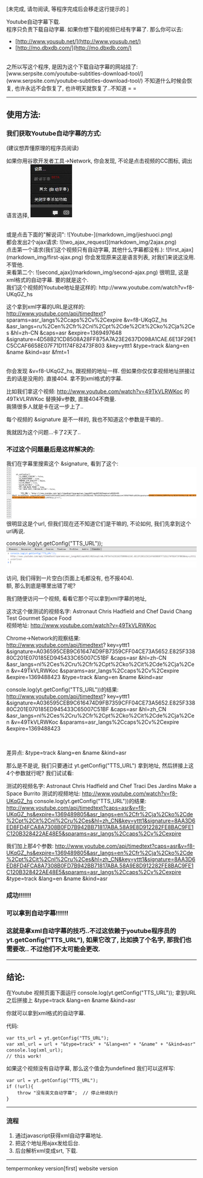 
[未完成, 请勿阅读, 等程序完成后会移走这行提示的.]

Youtube自动字幕下载.  
程序只负责下载自动字幕. 如果你想下载的视频已经有字幕了. 那么你可以去:  

* [http://www.yousub.net/](http://www.yousub.net/)
* [http://mo.dbxdb.com/](http://mo.dbxdb.com/)

<br>
之所以写这个程序, 是因为这个下载自动字幕的网站挂了:  
[www.serpsite.com/youtube-subtitles-download-tool/](www.serpsite.com/youtube-subtitles-download-tool/)    
不知道什么时候会恢复, 也许永远不会恢复了, 也许明天就恢复了..不知道 = =  


---

## 使用方法:














### 我们获取Youtube自动字幕的方式:  
(建议想弄懂原理的程序员阅读)  


如果你用谷歌开发者工具->Network, 你会发现, 
不论是点击视频的CC图标, 调出语言选择,
![Youtube-CC-icon](markdown_img/cc.png)  

<br>
或是点击下面的"解说词":
![Youtube-](markdown_img/jieshuoci.png)  

<br>
都会发出2个ajax请求:
![two_ajax_request](markdown_img/2ajax.png)  

<br>
点击第一个请求(我们这个视频只有自动字幕, 其他什么字幕都没有.):  
![first_ajax](markdown_img/first-ajax.png)  
你会发现原来这是语言列表, 对我们来说这没用. 不管他.

<br>
来看第二个:
![second_ajax](markdown_img/second-ajax.png)  
很明显, 这是xml格式的自动字幕. 要的就是这个.

<br>
我们这个视频的Youtube地址是这样的:  
http://www.youtube.com/watch?v=f8-UKqGZ_hs

这个拿到xml字幕的URL是这样的:  
http://www.youtube.com/api/timedtext?
sparams=asr_langs%2Ccaps%2Cv%2Cexpire
&v=f8-UKqGZ_hs
&asr_langs=ru%2Cen%2Cfr%2Cnl%2Cpt%2Cde%2Cit%2Cko%2Cja%2Ces
&hl=zh-CN
&caps=asr
&expire=1369497648
&signature=4D58B21CD8508A28FF875A7A23E2637D098A1CAE.6E13F29E1C5CCAF6658E07F71D1174F82473F803
&key=yttt1
&type=track
&lang=en
&name
&kind=asr
&fmt=1

<br>
你会发现 &v=f8-UKqGZ_hs, 跟视频的地址一样.  
但如果你仅仅拿视频地址拼接过去的话是没用的. 直接404. 拿不到xml格式的字幕.  

比如我们拿这个视频: http://www.youtube.com/watch?v=49TkVLRWKoc
的 49TkVLRWKoc 替换掉v参数, 直接404不商量.  
我猜很多人就是卡在这一步上了..   

每个视频的 &signature 是不一样的, 我也不知道这个参数是干嘛的..  

我就因为这个问题...卡了2天了..  

### 不过这个问题最后是这样解决的:

我们在字幕里搜索这个 &signature, 看到了这个:
![TTS_URL](markdown_img/TTS_URL.png)  
很明显这是个url, 但我们现在还不知道它们是干嘛的, 不论如何, 我们先拿到这个url再说.

console.log(yt.getConfig("TTS_URL"));
![TTS_URL](markdown_img/console.log.TTS_URL.png)  

访问, 我们得到一片空白(页面上毛都没有, 也不报404).  
额, 那么到底是哪里出错了呢?  




我们随便访问一个视频, 看看它那个可以拿到xml字幕的地址,



这次这个做测试的视频名字: Astronaut Chris Hadfield and Chef David Chang Test Gourmet Space Food  
视频地址: http://www.youtube.com/watch?v=49TkVLRWKoc  

Chrome->Network的观察结果:  
http://www.youtube.com/api/timedtext?
key=yttt1
&signature=A036595CEB9C616474D9FB7359CFF04CE73A5652.E825F33880C201E070185ED945433C65007C51BF
&caps=asr
&hl=zh-CN
&asr_langs=nl%2Ces%2Cru%2Cfr%2Cpt%2Cko%2Cit%2Cde%2Cja%2Cen
&v=49TkVLRWKoc
&sparams=asr_langs%2Ccaps%2Cv%2Cexpire
&expire=1369488423
&type=track
&lang=en
&name
&kind=asr


console.log(yt.getConfig("TTS_URL"))的结果:  
http://www.youtube.com/api/timedtext?
key=yttt1
&signature=A036595CEB9C616474D9FB7359CFF04CE73A5652.E825F33880C201E070185ED945433C65007C51BF
&caps=asr
&hl=zh_CN
&asr_langs=nl%2Ces%2Cru%2Cfr%2Cpt%2Cko%2Cit%2Cde%2Cja%2Cen
&v=49TkVLRWKoc
&sparams=asr_langs%2Ccaps%2Cv%2Cexpire
&expire=1369488423



<br>


差异点:
&type=track
&lang=en
&name
&kind=asr

那么是不是说, 我们只要通过 yt.getConfig("TTS_URL") 拿到地址, 然后拼接上这4个参数就行呢?
我们试试看:



测试的视频名字: Astronaut Chris Hadfield and Chef Traci Des Jardins Make a Space Burrito
测试的视频地址: http://www.youtube.com/watch?v=f8-UKqGZ_hs
console.log(yt.getConfig("TTS_URL"))的结果:
http://www.youtube.com/api/timedtext?caps=asr&v=f8-UKqGZ_hs&expire=1369489805&asr_langs=en%2Cfr%2Cja%2Cko%2Cde%2Cpt%2Cit%2Cnl%2Cru%2Ces&hl=zh_CN&key=yttt1&signature=8AA3D6ED8FD4FCA8A7308B0FD7B942BB71817ABA.58A9E8D912282FE8BAC9FE1C120B328422AE48E5&sparams=asr_langs%2Ccaps%2Cv%2Cexpire




我们加上那4个参数:
http://www.youtube.com/api/timedtext?caps=asr&v=f8-UKqGZ_hs&expire=1369489805&asr_langs=en%2Cfr%2Cja%2Cko%2Cde%2Cpt%2Cit%2Cnl%2Cru%2Ces&hl=zh_CN&key=yttt1&signature=8AA3D6ED8FD4FCA8A7308B0FD7B942BB71817ABA.58A9E8D912282FE8BAC9FE1C120B328422AE48E5&sparams=asr_langs%2Ccaps%2Cv%2Cexpire
&type=track
&lang=en
&name
&kind=asr


### 成功!!!!!!
### 可以拿到自动字幕!!!!!!
### 这就是拿xml自动字幕的技巧..不过这依赖于youtube程序员的yt.getConfig("TTS_URL"), 如果它改了, 比如换了个名字, 那我们也需要改.. 不过他们不太可能会更改.





----

## 结论:
在Youtube 视频页面下面运行 console.log(yt.getConfig("TTS_URL"));
拿到URL之后拼接上
&type=track
&lang=en
&name
&kind=asr

你就可以拿到xml格式的自动字幕.

代码:

	var tts_url = yt.getConfig("TTS_URL");
	var xml_url = url + "&type=track" + "&lang=en" + "&name" + "&kind=asr"
	console.log(xml_url);
	// this work!



如果这个视频没有自动字幕, 那么这个值会为undefined
我们可以这样写:

	var url = yt.getConfig("TTS_URL");
	if (!url){
		throw "没有英文自动字幕";  // 停止继续执行
	}


---




### 流程
1. 通过javascript获得xml自动字幕地址.
2. 把这个地址用ajax发给后台.
3. 后台解析xml变成srt, 下载.  



---



tempermonkey version[first]
website version






























